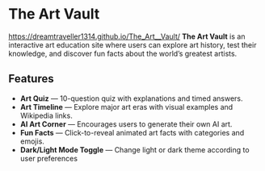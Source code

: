 # The Art Vault
https://dreamtraveller1314.github.io/The_Art__Vault/
**The Art Vault** is an interactive art education site where users can explore art history, test their knowledge, and discover fun facts about the world’s greatest artists.

## Features

-  **Art Quiz** — 10-question quiz with explanations and timed answers.
-  **Art Timeline** — Explore major art eras with visual examples and Wikipedia links.
-  **AI Art Corner** — Encourages users to generate their own AI art.
-  **Fun Facts** — Click-to-reveal animated art facts with categories and emojis.
-  **Dark/Light Mode Toggle** — Change light or dark theme according to user preferences
